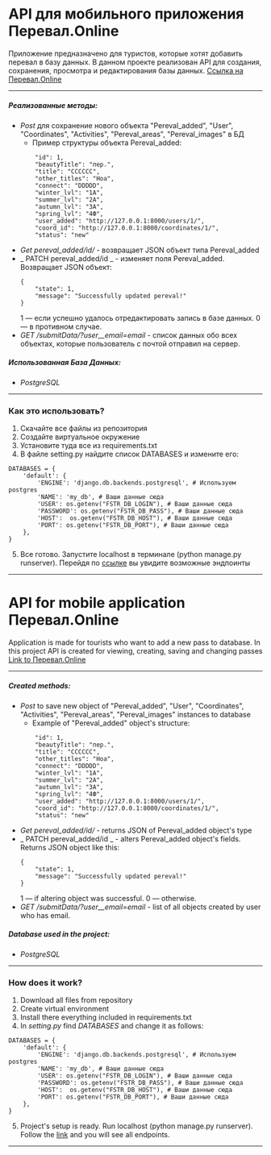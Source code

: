 # API для мобильного приложения Перевал.Online

Приложение предназначено для туристов, которые хотят добавить перевал в базу данных.
В данном проекте реализован API для создания, сохранения, просмотра и редактирования базы данных.
[Ссылка на Перевал.Online](https://pereval.online/)

---

##### Реализованные методы:
* _Post_ для сохранение нового объекта "Pereval_added", "User", "Coordinates", "Activities", "Pereval_areas", "Pereval_images" в БД
  *   Пример структуры объекта Pereval_added: 
    ```    
        "id": 1,
        "beautyTitle": "пер.",
        "title": "CCCCCC",
        "other_titles": "Ноа",
        "connect": "DDDDD",
        "winter_lvl": "1А",
        "summer_lvl": "2А",
        "autumn_lvl": "3А",
        "spring_lvl": "4Ф",
        "user_added": "http://127.0.0.1:8000/users/1/",
        "coord_id": "http://127.0.0.1:8000/coordinates/1/",
        "status": "new"  
    ```
* _Get pereval_added/id/_ - возвращает JSON объект типа Pereval_added
* _ PATCH pereval_added/id _ - изменяет поля Pereval_added. Возвращает JSON объект:
  ```
  {
      "state": 1,
      "message": "Successfully updated pereval!"
  }
  ```
  1 — если успешно удалось отредактировать запись в базе данных.
  0 — в противном случае.
* _GET /submitData/?user__email=email_ - список данных обо всех объектах, которые пользователь с почтой <email> отправил на сервер.


##### Использованная База Данных:
* _PostgreSQL_

---

### Как это использовать?

1. Скачайте все файлы из репозитория
2. Создайте виртуальное окружение
3. Установите туда все из requirements.txt
4. В файле setting.py найдите список DATABASES и измените его:
```
DATABASES = {
    'default': {
        'ENGINE': 'django.db.backends.postgresql', # Используем postgres
        'NAME': 'my_db', # Ваши данные сюда
        'USER': os.getenv("FSTR_DB_LOGIN"), # Ваши данные сюда
        'PASSWORD': os.getenv("FSTR_DB_PASS"), # Ваши данные сюда
        'HOST':  os.getenv("FSTR_DB_HOST"), # Ваши данные сюда
        'PORT': os.getenv("FSTR_DB_PORT"), # Ваши данные сюда
    },
}
```
5. Все готово. Запустите localhost в терминале (python manage.py runserver). Перейдя по [ссылке](http://127.0.0.1:8000/) вы увидите возможные эндпоинты

---

# API for mobile application Перевал.Online

Application is made for tourists who want to add a new pass to database.
In this project API is created for viewing, creating, saving and changing passes
[Link to Перевал.Online](https://pereval.online/)

---

##### Created methods:
* _Post_ to save new object of "Pereval_added", "User", "Coordinates", "Activities", "Pereval_areas", "Pereval_images" instances to database
  *   Example of "Pereval_added" object's structure: 
    ```    
        "id": 1,
        "beautyTitle": "пер.",
        "title": "CCCCCC",
        "other_titles": "Ноа",
        "connect": "DDDDD",
        "winter_lvl": "1А",
        "summer_lvl": "2А",
        "autumn_lvl": "3А",
        "spring_lvl": "4Ф",
        "user_added": "http://127.0.0.1:8000/users/1/",
        "coord_id": "http://127.0.0.1:8000/coordinates/1/",
        "status": "new"  
    ```
* _Get pereval_added/id/_ - returns JSON of Pereval_added object's type
* _ PATCH pereval_added/id _ - alters Pereval_added object's fields. Returns JSON object like this:
  ```
  {
      "state": 1,
      "message": "Successfully updated pereval!"
  }
  ```
  1 — if altering object was successful.
  0 — otherwise.
* _GET /submitData/?user__email=email_ - list of all objects created by user who has <email> email.


##### Database used in the project:
* _PostgreSQL_

---

### How does it work?

1. Download all files from repository
2. Create virtual environment
3. Install there everything included in requirements.txt
4. In _setting.py_ find _DATABASES_ and change it as follows:
```
DATABASES = {
    'default': {
        'ENGINE': 'django.db.backends.postgresql', # Используем postgres
        'NAME': 'my_db', # Ваши данные сюда
        'USER': os.getenv("FSTR_DB_LOGIN"), # Ваши данные сюда
        'PASSWORD': os.getenv("FSTR_DB_PASS"), # Ваши данные сюда
        'HOST':  os.getenv("FSTR_DB_HOST"), # Ваши данные сюда
        'PORT': os.getenv("FSTR_DB_PORT"), # Ваши данные сюда
    },
}
```
5. Project's setup is ready. Run localhost (python manage.py runserver). Follow the [link](http://127.0.0.1:8000/) and you will see all endpoints.

---
